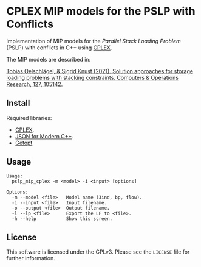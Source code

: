 # CPLEX MIP models for the PSLP with Conflicts

Implementation of MIP models for the *Parallel Stack Loading Problem* (PSLP) with conflicts in C++ using [CPLEX](https://www.ibm.com/docs/en/icos).

The MIP models are described in:

[Tobias Oelschlägel, & Sigrid Knust (2021). Solution approaches for storage loading problems with stacking constraints. Computers & Operations Research, 127, 105142.](https://doi.org/10.1016/j.cor.2020.105142)

## Install

Required libraries:

- [CPLEX](https://www.ibm.com/docs/en/icos).
- [JSON for Modern C++](https://json.nlohmann.me/).
- [Getopt](https://www.gnu.org/software/libc/manual/html_node/Getopt.html)

## Usage

```
Usage:
  pslp_mip_cplex -m <model> -i <input> [options]

Options:
  -m --model <file>   Model name (3ind, bp, flow).
  -i --input <file>   Input filename.
  -o --output <file>  Output filename.
  -l --lp <file>      Export the LP to <file>.
  -h --help           Show this screen.
```

## License

This software is licensed under the GPLv3.
Please see the `LICENSE` file for further information.